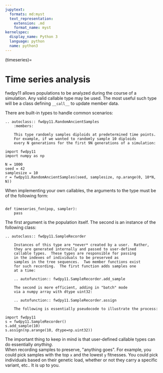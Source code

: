 ```yaml
---
jupytext:
  formats: md:myst
  text_representation:
    extension: .md
    format_name: myst
kernelspec:
  display_name: Python 3
  language: python
  name: python3
---
```


(timeseries)=

# Time series analysis

fwdpy11 allows populations to be analyzed during the course of a simulation.  Any valid callable type
may be used.  The most useful such type will be a class defining `__call__` to update member data.

There are built-in types to handle common scenarios:

```{eval-rst}
.. autoclass:: fwdpy11.RandomAncientSamples
    :members:

    This type randomly samples diploids at predetermined time points.
    For example, if we wanted to randomly sample 10 diploids
    every N generations for the first 9N generations of a simulation:
```

```{code-cell} python
import fwdpy11
import numpy as np

N = 1000
seed = 42
samplesize = 10
r = fwdpy11.RandomAncientSamples(seed, samplesize, np.arange(0, 10*N, N))
```

When implementing your own callables, the arguments to the type must be of the following form:

```{code-block} python

def timeseries_fxn(pop, sampler):
    pass

```

The first argument is the population itself.  The second is an instance of the following class:

```{eval-rst}
.. autoclass:: fwdpy11.SampleRecorder

    Instances of this type are *never* created by a user.  Rather,
    they are generated internally and passed to user-defined
    callable types.  These types are responsible for passing
    in the indexes of individuals to be preserved as
    samples in the tree sequences.  Two member functions exist
    for such recording.  The first function adds samples one
    at a time:

    .. autofunction:: fwdpy11.SampleRecorder.add_sample

    The second is more efficient, adding in "batch" mode
    via a numpy array with dtype uint32:

    .. autofunction:: fwdpy11.SampleRecorder.assign

    The following is essentially pseudocode to illustrate the process:
```

```{code-cell} python
import fwdpy11
s = fwdpy11.SampleRecorder()
s.add_sample(10)
s.assign(np.arange(10, dtype=np.uint32))
```

The important thing to keep in mind is that user-defined callable
types can do essentially *anything*.  
When recording samples
to preserve, "anything goes".  For example, you could pick samples with the top `x` and
the lowest `y` fitnesses.  You could pick individuals based on their genetic load, whether or
not they carry a specific variant, etc..  It is up to you.
